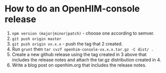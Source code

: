 How to do an OpenHIM-console release
====================================

1. `npm version (major|minor|patch)` - choose one according to semver.
2. `git push origin master`
3. `git push origin vx.x.x` - push the tag that 2 created.
4. Run `grunt` then `tar cvzf openhim-console-vx.x.x.tar.gz -C dist/ .`
5. Create a new github release using the tag created in 3 above that includes the release notes and attach the tar.gz distribution created in 4.
6. Write a blog post on openhim.org that includes the release notes.